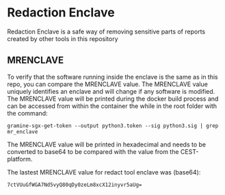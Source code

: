 # Redaction Enclave
Redaction Enclave is a safe way of removing sensitive parts of reports created by other tools in this repository

## MRENCLAVE
To verify that the software running inside the enclave is the same as in this repo, you can compare the MRENCLAVE value. The MRENCLAVE value uniquely identifies an enclave and will change if any software is modified. The MRENCLAVE value will be printed during the docker build process and can be accessed from within the container the while in the root folder with the command:
```console
gramine-sgx-get-token --output python3.token --sig python3.sig | grep mr_enclave
```
The MRENCLAVE value will be printed in hexadecimal and needs to be converted to base64 to be compared with the value from the CEST-platform.

The lastest MRENCLAVE value for redact tool enclave was (base64): 
```
7ctVUuGfWGA7Nd5vyQ80qDy0zeLm8xcX12inyvr5aUg=
```

